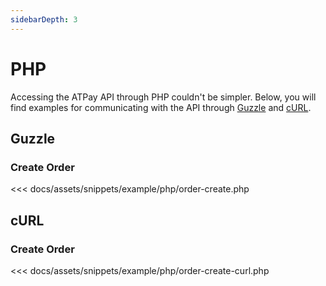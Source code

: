 ```yaml
---
sidebarDepth: 3
---
```

# PHP
Accessing the ATPay API through PHP couldn't be simpler. 
Below, you will find examples for communicating with the API through [Guzzle](#guzzle) and [cURL](#curl).

## Guzzle
### Create Order
<<< docs/assets/snippets/example/php/order-create.php

## cURL
### Create Order
<<< docs/assets/snippets/example/php/order-create-curl.php